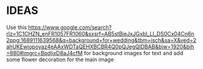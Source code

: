 # IDEAS
Use this 
https://www.google.com/search?rlz=1C1CHZN_enFR1057FR1060&sxsrf=AB5stBieJxJGxbl_Ll_DS0Cx04Cn6n2ppg:1689111639568&q=background+for+wedding&tbm=isch&sa=X&ved=2ahUKEwiopoyaz4eAAxWDTaQEHXBCBR4Q0pQJegQIDBAB&biw=1920&bih=880#imgrc=BpdjixD8aJ4cfM
for background images for text
and add some flower decoration for the main image